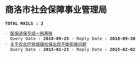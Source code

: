 # 商洛市社会保障事业管理局
<pre><b>TOTAL MAILS : 2</b></pre>
<pre>
- <a href="../../categories/mails/4929.md">医保退保手续一拖再拖</a><br/>  Query Date : <b>2018-09-25</b> - Reply Date : <b>2018-09-30</b>
- <a href="../../categories/mails/2946.md">关于农合疗转城镇社保出现不能衔接问题</a><br/>  Query Date : <b>2015-01-23</b> - Reply Date : <b>2015-02-02</b>
</pre>
